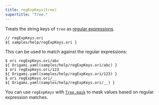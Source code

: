 ```yaml
---
title: regExpKeys(tree)
supertitle: "Tree."
---
```


Treats the string keys of `tree` as [regular expressions](https://developer.mozilla.org/en-US/docs/Web/JavaScript/Guide/Regular_expressions).

```ori
// regExpKeys.ori
${ samples/help/regExpKeys.ori }
```

This can be used to match against the regular expressions:

```console
$ ori regExpKeys.ori/abc
${ Origami.yaml(samples/help/regExpKeys.ori/abc) }
$ ori regExpKeys.ori/123
${ Origami.yaml(samples/help/regExpKeys.ori/123) }
$ ori regExpKeys.ori/__
${ Origami.yaml(samples/help/regExpKeys.ori/__) }
```

You can use `regExpKeys` with [`Tree.mask`](mask.html#mask-with-globs-and-regular-expressions) to mask values based on regular expression matches.

